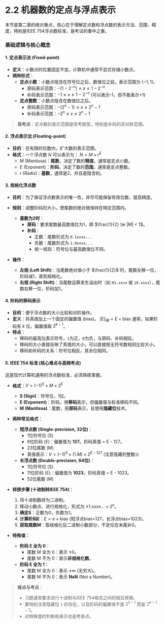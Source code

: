 # 2.2 机器数的定点与浮点表示

本节是第二章的绝对重点，核心在于理解定点数和浮点数的表示方法、范围、精度，特别是IEEE 754浮点数标准，是考试的重中之重。

### 基础逻辑与核心概念

#### 1. 定点表示法 (Fixed-point)

*   **定义**：小数点的位置固定不变。计算机中通常不显式存储小数点。
*   **两种形式**：
    *   **定点小数**：小数点隐含在符号位之后、数值位之前。表示范围为 $(-1, 1)$。
        *   原码表示范围：$-(1 - 2^{-n}) \le x \le 1 - 2^{-n}$
        *   补码表示范围：$-1 \le x \le 1 - 2^{-n}$ (可以表示-1，但不能表示+1)
    *   **定点整数**：小数点隐含在数值位之后。
        *   原码表示范围：$-(2^n - 1) \le x \le 2^n - 1$
        *   补码表示范围：$-2^n \le x \le 2^n - 1$

> **易考点**：定点数的表示范围是常考题型，特别是补码的非对称范围。

#### 2. 浮点表示法 (Floating-point)

*   **目的**：在有限的位数内，扩大数的表示范围。
*   **格式**：一个浮点数 $N$ 可以表示为：
    $N = M \times r^E$
    *   $M$ (Mantissa)：**尾数**，决定了数的**精度**。通常是定点小数。
    *   $E$ (Exponent)：**阶码**，决定了数的**范围**。通常是定点整数。
    *   $r$ (Radix)：**基数**，通常是2，并且是隐含的。

#### 3. 规格化浮点数

*   **目的**：为了保证浮点数表示的唯一性，并尽可能保留有效位数，提高精度。
*   **规则**：调整阶码的大小，使尾数的绝对值保持在特定范围内。
    *   **基数为2时**：
        *   **原码**：要求尾数最高数值位为1，即 $\frac{1}{2} \le |M| < 1$。
        *   **补码**：
            *   正数：尾数形式为 `0.1xxxx...`
            *   负数：尾数形式为 `1.0xxxx...`
            *   统一规则：符号位与最高数值位不同。

*   **操作**：
    *   **左规 (Left Shift)**：当尾数绝对值小于 $\frac{1}{2}$ 时，尾数左移一位，阶码减1，直到规格化。
    *   **右规 (Right Shift)**：当尾数运算发生溢出时（如 `01.xxxx` 或 `10.xxxx`），尾数右移一位，阶码加1。

#### 4. 阶码的移码表示

*   **目的**：便于浮点数的大小比较和对阶操作。
*   **定义**：将真值加上一个固定的偏置值 (bias)。
    $[\text{E}]_移 = E + \text{bias}$
    通常，如果阶码有 $k$ 位，偏置值取 $2^{k-1}$。
*   **特点**：
    *   移码的最高位表示符号，`1`为正，`0`为负，与原码、补码相反。
    *   移码的大小直接反映了真值的大小，可以直接按无符号数规则比较大小。
    *   移码和补码的关系：符号位相反，其余位相同。

#### 5. IEEE 754 标准 (核心难点与高频考点)

这是现代计算机通用的浮点数标准，必须熟练掌握。

*   **格式**：$V = (-1)^S \times M \times 2^E$
    *   **S (Sign)**：符号位，1位。
    *   **E (Exponent)**：阶码，用**移码**表示，但偏置值与标准移码不同。
    *   **M (Mantissa)**：尾数，用**原码**表示，且使用**隐藏位**技术。

*   **两种常见格式**：
    *   **短浮点数 (Single-precision, 32位)**：
        *   1位符号位 (S)
        *   8位阶码 (E)：偏置值为 **127**。阶码真值 = E - 127。
        *   23位尾数 (M)
        *   真值表示：$V = (-1)^S \times (1.M) \times 2^{E-127}$ (注意隐藏的整数`1`)
    *   **长浮点数 (Double-precision, 64位)**：
        *   1位符号位 (S)
        *   11位阶码 (E)：偏置值为 **1023**。阶码真值 = E - 1023。
        *   52位尾数 (M)

*   **转换步骤 (十进制转IEEE 754)**：
    1.  将十进制数转为二进制。
    2.  移动小数点，进行规格化，形式为 $\pm 1.xxxx... \times 2^e$。
    3.  **确定S**：正数为0，负数为1。
    4.  **计算阶码E**：$E = e + \text{bias}$ (短浮点bias=127，长浮点bias=1023)。
    5.  **获取尾数M**：取规格化后二进制小数部分，不足位在末尾补0。

*   **特殊值**：
    *   **阶码 E 全为 0**：
        *   尾数 M 全为 0：表示 $\pm 0$。
        *   尾数 M 不为 0：表示**非规格化数**。
    *   **阶码 E 全为 1**：
        *   尾数 M 全为 0：表示 $\pm \infty$ (无穷大)。
        *   尾数 M 不为 0：表示 **NaN** (Not a Number)。

> **难点与考点**：
> *   习题通常要求进行十进制与IEEE 754格式之间的相互转换。
> *   要特别注意隐藏位 `1` 的存在，以及阶码的偏置值不是 $2^{k-1}$ 而是 $2^{k-1}-1$。
> *   对特殊值的判断和表示也是考查点。